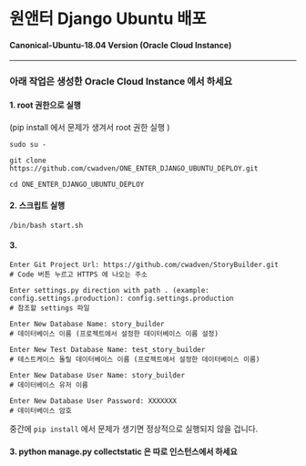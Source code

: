 # 원앤터 Django Ubuntu 배포

#### Canonical-Ubuntu-18.04 Version (Oracle Cloud Instance)

---

### 아래 작업은 생성한 Oracle Cloud Instance 에서 하세요

#### 1. root 권한으로 실행
(pip install 에서 문제가 생겨서 root 권한 실행 )

```
sudo su -

git clone https://github.com/cwadven/ONE_ENTER_DJANGO_UBUNTU_DEPLOY.git

cd ONE_ENTER_DJANGO_UBUNTU_DEPLOY
```

#### 2. 스크립트 실행

```
/bin/bash start.sh
```


#### 3. 

```
Enter Git Project Url: https://github.com/cwadven/StoryBuilder.git
# Code 버튼 누르고 HTTPS 에 나오는 주소

Enter settings.py direction with path . (example: config.settings.production): config.settings.production
# 참조할 settings 파일

Enter New Database Name: story_builder
# 데이터베이스 이름 (프로젝트에서 설정한 데이터베이스 이름 설정)

Enter New Test Database Name: test_story_builder
# 테스트케이스 돌릴 데이터베이스 이름 (프로젝트에서 설정한 데이터베이스 이름)

Enter New Database User Name: story_builder
# 데이터베이스 유저 이름

Enter New Database User Password: XXXXXXX
# 데이터베이스 암호
```



중간에 `pip install` 에서 문제가 생기면 정상적으로 실행되지 않을 겁니다.

#### 3. python manage.py collectstatic 은 따로 인스턴스에서 하세요
